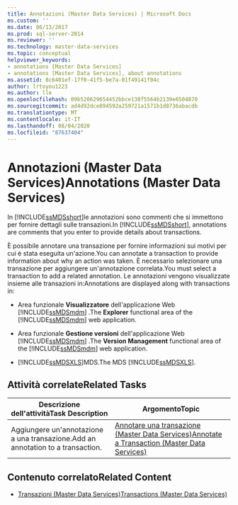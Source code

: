 ```yaml
---
title: Annotazioni (Master Data Services) | Microsoft Docs
ms.custom: ''
ms.date: 06/13/2017
ms.prod: sql-server-2014
ms.reviewer: ''
ms.technology: master-data-services
ms.topic: conceptual
helpviewer_keywords:
- annotations [Master Data Services]
- annotations [Master Data Services], about annotations
ms.assetid: 8c6401ef-17f0-41f5-be7a-01f49141f04c
author: lrtoyou1223
ms.author: lle
ms.openlocfilehash: 09b520629654452bbce138f5564b2139e6504870
ms.sourcegitcommit: ad4d92dce894592a259721a1571b1d8736abacdb
ms.translationtype: MT
ms.contentlocale: it-IT
ms.lasthandoff: 08/04/2020
ms.locfileid: "87637404"
---
```

# <a name="annotations-master-data-services"></a><span data-ttu-id="69b2a-102">Annotazioni (Master Data Services)</span><span class="sxs-lookup"><span data-stu-id="69b2a-102">Annotations (Master Data Services)</span></span>
  <span data-ttu-id="69b2a-103">In [!INCLUDE[ssMDSshort](../includes/ssmdsshort-md.md)]le annotazioni sono commenti che si immettono per fornire dettagli sulle transazioni.</span><span class="sxs-lookup"><span data-stu-id="69b2a-103">In [!INCLUDE[ssMDSshort](../includes/ssmdsshort-md.md)], annotations are comments that you enter to provide details about transactions.</span></span>  
  
 <span data-ttu-id="69b2a-104">È possibile annotare una transazione per fornire informazioni sui motivi per cui è stata eseguita un'azione.</span><span class="sxs-lookup"><span data-stu-id="69b2a-104">You can annotate a transaction to provide information about why an action was taken.</span></span> <span data-ttu-id="69b2a-105">È necessario selezionare una transazione per aggiungere un'annotazione correlata.</span><span class="sxs-lookup"><span data-stu-id="69b2a-105">You must select a transaction to add a related annotation.</span></span> <span data-ttu-id="69b2a-106">Le annotazioni vengono visualizzate insieme alle transazioni in:</span><span class="sxs-lookup"><span data-stu-id="69b2a-106">Annotations are displayed along with transactions in:</span></span>  
  
-   <span data-ttu-id="69b2a-107">Area funzionale **Visualizzatore** dell'applicazione Web [!INCLUDE[ssMDSmdm](../includes/ssmdsmdm-md.md)] .</span><span class="sxs-lookup"><span data-stu-id="69b2a-107">The **Explorer** functional area of the [!INCLUDE[ssMDSmdm](../includes/ssmdsmdm-md.md)] web application.</span></span>  
  
-   <span data-ttu-id="69b2a-108">Area funzionale **Gestione versioni** dell'applicazione Web [!INCLUDE[ssMDSmdm](../includes/ssmdsmdm-md.md)] .</span><span class="sxs-lookup"><span data-stu-id="69b2a-108">The **Version Management** functional area of the [!INCLUDE[ssMDSmdm](../includes/ssmdsmdm-md.md)] web application.</span></span>  
  
-   <span data-ttu-id="69b2a-109">[!INCLUDE[ssMDSXLS](../includes/ssmdsxls-md.md)]MDS.</span><span class="sxs-lookup"><span data-stu-id="69b2a-109">The MDS [!INCLUDE[ssMDSXLS](../includes/ssmdsxls-md.md)].</span></span>  
  
## <a name="related-tasks"></a><span data-ttu-id="69b2a-110">Attività correlate</span><span class="sxs-lookup"><span data-stu-id="69b2a-110">Related Tasks</span></span>  
  
|<span data-ttu-id="69b2a-111">Descrizione dell'attività</span><span class="sxs-lookup"><span data-stu-id="69b2a-111">Task Description</span></span>|<span data-ttu-id="69b2a-112">Argomento</span><span class="sxs-lookup"><span data-stu-id="69b2a-112">Topic</span></span>|  
|----------------------|-----------|  
|<span data-ttu-id="69b2a-113">Aggiungere un'annotazione a una transazione.</span><span class="sxs-lookup"><span data-stu-id="69b2a-113">Add an annotation to a transaction.</span></span>|[<span data-ttu-id="69b2a-114">Annotare una transazione &#40;Master Data Services&#41;</span><span class="sxs-lookup"><span data-stu-id="69b2a-114">Annotate a Transaction &#40;Master Data Services&#41;</span></span>](annotate-a-transaction-master-data-services.md)|  
  
## <a name="related-content"></a><span data-ttu-id="69b2a-115">Contenuto correlato</span><span class="sxs-lookup"><span data-stu-id="69b2a-115">Related Content</span></span>  
  
-   [<span data-ttu-id="69b2a-116">Transazioni &#40;Master Data Services&#41;</span><span class="sxs-lookup"><span data-stu-id="69b2a-116">Transactions &#40;Master Data Services&#41;</span></span>](../../2014/master-data-services/transactions-master-data-services.md)  
  
  

